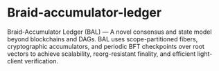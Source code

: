 # Braid-accumulator-ledger
Braid-Accumulator Ledger (BAL) — A novel consensus and state model beyond blockchains and DAGs. BAL uses scope-partitioned fibers, cryptographic accumulators, and periodic BFT checkpoints over root vectors to achieve scalability, reorg-resistant finality, and efficient light-client verification.
